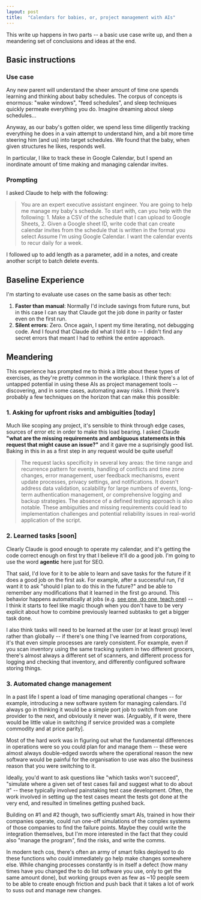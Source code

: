 ```yaml
---
layout: post
title:  "Calendars for babies, or, project management with AIs"
---
```


This write up happens in two parts -- a basic use case write up, and then a meandering set of conclusions and ideas at the end.

## Basic instructions

### Use case
Any new parent will understand the sheer amount of time one spends learning and thinking about baby schedules. The corpus of concepts is enormous: "wake windows", "feed schedules", and sleep techniques quickly permeate everything you do. Imagine dreaming about sleep schedules...

Anyway, as our baby's gotten older, we spend less time diligently tracking everything he does in a vain attempt to understand him, and a bit more time steering him (and us) into target schedules. We found that the baby, when given structures he likes, responds well. 

In particular, I like to track these in Google Calendar, but I spend an inordinate amount of time making and managing calendar invites. 

### Prompting

I asked Claude to help with the following:

> You are an expert executive assistant engineer. You are going to help me manage my baby's schedule. To start with, can you help with the following: 1. Make a CSV of the schedule that I can upload to Google Sheets, 2. Given a Google sheet ID, write code that can create calendar invites from the schedule that is written in the format you select
Assume I'm using Google Calendar. I want the calendar events to recur daily for a week.
>

I followed up to add length as a parameter, add in a notes, and create another script to batch delete events.

## Baseline Experience
I'm starting to evaluate use cases on the same basis as other tech:
1. **Faster than manual**: Normally I'd include savings from future runs, but in this case I can say that Claude got the job done in parity or faster even on the first run.
2. **Silent errors**: Zero. Once again, I spent my time iterating, not debugging code. And I found that Claude did what I told it to -- I didn't find any secret errors that meant I had to rethink the entire approach.


## Meandering
This experience has prompted me to think a little about these types of exercises, as they're pretty common in the workplace. I think there's a lot of untapped potential in using these AIs as project management tools -- discovering, and in some cases, automating away risks. I think there's probably a few techniques on the horizon that can make this possible:

### 1. Asking for upfront risks and ambiguities [today]

Much like scoping any project, it's sensible to think through edge cases, sources of error etc in order to make this load bearing. I asked Claude __"what are the missing requirements and ambiguous statements in this request that might cause an issue?"__ and it gave me a suprisingly good list. Baking in this in as a first step in any request would be quite useful!

> The request lacks specificity in several key areas: the time range and recurrence pattern for events, handling of conflicts and time zone changes, error management, user feedback mechanisms, event update processes, privacy settings, and notifications. It doesn't address data validation, scalability for large numbers of events, long-term authentication management, or comprehensive logging and backup strategies. The absence of a defined testing approach is also notable. These ambiguities and missing requirements could lead to implementation challenges and potential reliability issues in real-world application of the script.

### 2. Learned tasks [soon]

Clearly Claude is good enough to operate my calendar, and it's getting the code correct enough on first try that I believe it'll do a good job. I'm going to use the word __agentic__ here just for SEO. 

That said, I'd love for it to be able to learn and save tasks for the future if it does a good job on the first ask. For example, after a successful run, I'd want it to ask "should I plan to do this in the future?" and be able to remember any modifications that it learned in the first go around. This behavior happens automatically at jobs (e.g. [see one, do one, teach one](https://www.ncbi.nlm.nih.gov/pmc/articles/PMC9258902/)) -- I think it starts to feel like magic though when you don't have to be very explicit about how to combine previously learned subtasks to get a bigger task done. 

I also think tasks will need to be learned at the user (or at least group) level rather than globally -- if there's one thing I've learned from corporations, it's that even simple processes are rarely consistent. For example, even if you scan inventory using the same tracking system in two different grocers, there's almost always a different set of scanners, and different process for logging and checking that inventory, and differently configured software storing things.

### 3. Automated change management

In a past life I spent a load of time managing operational changes -- for example, introducing a new software system for managing calendars. I'd always go in thinking it would be a simple port job to switch from one provider to the next, and obviously it never was. [Arguably, if it were, there would be little value in switching if service provided was a complete commodity and at price parity]. 

Most of the hard work was in figuring out what the fundamental differences in operations were so you could plan for and manage them -- these were almost always double-edged swords where the operational reason the new software would be painful for the organisation to use was also the business reason that you were switching to it. 

Ideally, you'd want to ask questions like "which tasks won't succeed", "simulate where a given set of test cases fail and suggest what to do about it" -- these typically involved painstaking test case development. Often, the work involved in setting up the test cases meant the tests got done at the very end, and resulted in timelines getting pushed back.

Building on #1 and #2 though, two sufficiently smart AIs, trained in how their companies operate, could run one-off simulations of the complex systems of those companies to find the failure points. Maybe they could write the integration themselves, but I'm more interested in the fact that they could also "manage the program", find the risks, and write the comms. 

In modern tech cos, there's often an army of smart folks deployed to do these functions who could immediately go help make changes somewhere else. While changing processes constantly is in itself a defect (how many times have you changed the to do list software you use, only to get the same amount done), but working groups even as few as ~10 people seem to be able to create enough friction and push back that it takes a lot of work to suss out and manage new changes. 